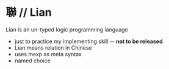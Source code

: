 # 聯 // Lian

Lian is an un-typed logic programming language
- just to practice my implementing skill -- **not to be released**
- Lian means relation in Chinese
- uses mexp as meta syntax
- named choice
